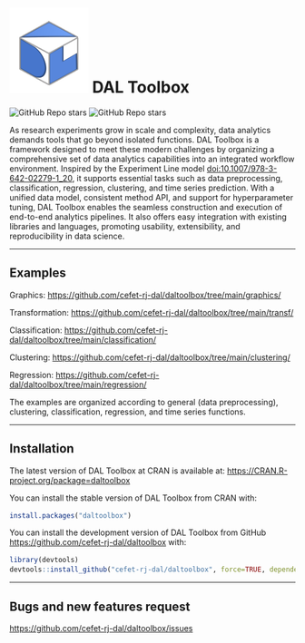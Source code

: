 
<!-- README.md is generated from README.Rmd. Please edit that file -->

# <img src='https://raw.githubusercontent.com/cefet-rj-dal/daltoolbox/master/inst/logo.png' align='centre' height='150' width='139'/> DAL Toolbox

<!-- badges: start -->

![GitHub Repo
stars](https://img.shields.io/github/stars/cefet-rj-dal/daltoolbox?logo=Github)
![GitHub Repo stars](https://cranlogs.r-pkg.org/badges/daltoolbox)
<!-- badges: end -->

As research experiments grow in scale and complexity, data analytics
demands tools that go beyond isolated functions. DAL Toolbox is a
framework designed to meet these modern challenges by organizing a
comprehensive set of data analytics capabilities into an integrated
workflow environment. Inspired by the Experiment Line model
<doi:10.1007/978-3-642-02279-1_20>, it supports essential tasks such as
data preprocessing, classification, regression, clustering, and time
series prediction. With a unified data model, consistent method API, and
support for hyperparameter tuning, DAL Toolbox enables the seamless
construction and execution of end-to-end analytics pipelines. It also
offers easy integration with existing libraries and languages, promoting
usability, extensibility, and reproducibility in data science.

------------------------------------------------------------------------

## Examples

Graphics:
<https://github.com/cefet-rj-dal/daltoolbox/tree/main/graphics/>

Transformation:
<https://github.com/cefet-rj-dal/daltoolbox/tree/main/transf/>

Classification:
<https://github.com/cefet-rj-dal/daltoolbox/tree/main/classification/>

Clustering:
<https://github.com/cefet-rj-dal/daltoolbox/tree/main/clustering/>

Regression:
<https://github.com/cefet-rj-dal/daltoolbox/tree/main/regression/>

The examples are organized according to general (data preprocessing),
clustering, classification, regression, and time series functions.

------------------------------------------------------------------------

## Installation

The latest version of DAL Toolbox at CRAN is available at:
<https://CRAN.R-project.org/package=daltoolbox>

You can install the stable version of DAL Toolbox from CRAN with:

``` r
install.packages("daltoolbox")
```

You can install the development version of DAL Toolbox from GitHub
<https://github.com/cefet-rj-dal/daltoolbox> with:

``` r
library(devtools)
devtools::install_github("cefet-rj-dal/daltoolbox", force=TRUE, dependencies=FALSE, upgrade="never")
```

------------------------------------------------------------------------

## Bugs and new features request

<https://github.com/cefet-rj-dal/daltoolbox/issues>
